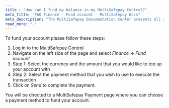 ```yaml
---
title : "How can I fund my balance in my MultiSafepay Control?"
meta_title: "FAQ Finance - Fund account - MultiSafepay Docs"
meta_description: "The MultiSafepay Documentation Center presents all relevant information about our Plugins and API. You can also find support pages for payment methods, tools and general questions as well as the contact details of our Support and Integration Teams."
read_more: "."
---
```


To fund your account please follow these steps:

1. Log in to the [MultiSafepay Control](https://merchant.multisafepay.com)
2. Navigate on the left side of the page and select _Finance_ → _Fund account_
3. Step 1: Select the currency and the amount that you would like to top up your account with
4. Step 2: Select the payment method that you wish to use to execute the transaction
5. Click on _Send_ to complete the payment.

You will be directed to a MultiSafepay Payment page where you can choose a payment method to fund your account.

